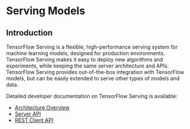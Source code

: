 # Serving Models

## Introduction

TensorFlow Serving is a flexible, high-performance serving system for machine learning models, designed for production environments. TensorFlow Serving makes it easy to deploy new algorithms and experiments, while keeping the same server architecture and APIs. TensorFlow Serving provides out-of-the-box integration with TensorFlow models, but can be easily extended to serve other types of models and data.

Detailed developer documentation on TensorFlow Serving is available:

- [Architecture Overview](./guide/architecture.md)
- [Server API](./api/cpp/html/annotated.html)
- [REST Client API](./api/api_rest.md)
